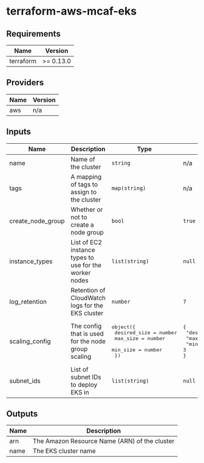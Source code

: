 # terraform-aws-mcaf-eks

<!--- BEGIN_TF_DOCS --->
## Requirements

| Name | Version |
|------|---------|
| terraform | >= 0.13.0 |

## Providers

| Name | Version |
|------|---------|
| aws | n/a |

## Inputs

| Name | Description | Type | Default | Required |
|------|-------------|------|---------|:--------:|
| name | Name of the cluster | `string` | n/a | yes |
| tags | A mapping of tags to assign to the cluster | `map(string)` | n/a | yes |
| create\_node\_group | Whether or not to create a node group | `bool` | `true` | no |
| instance\_types | List of EC2 instance types to use for the worker nodes | `list(string)` | `null` | no |
| log\_retention | Retention of CloudWatch logs for the EKS cluster | `number` | `7` | no |
| scaling\_config | The config that is used for the node group scaling | <pre>object({<br>    desired_size = number<br>    max_size     = number<br>    min_size     = number<br>  })</pre> | <pre>{<br>  "desired_size": 3,<br>  "max_size": 3,<br>  "min_size": 3<br>}</pre> | no |
| subnet\_ids | List of subnet IDs to deploy EKS in | `list(string)` | `null` | no |

## Outputs

| Name | Description |
|------|-------------|
| arn | The Amazon Resource Name (ARN) of the cluster |
| name | The EKS cluster name |

<!--- END_TF_DOCS --->
